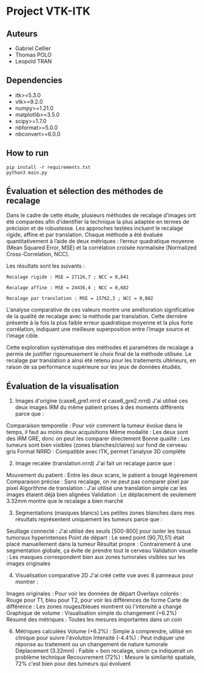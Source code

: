 # Project VTK-ITK

## Auteurs
- Gabriel Cellier
- Thomas POLO
- Leopold TRAN


## Dependencies
- itk>=5.3.0
- vtk>=9.2.0
- numpy>=1.21.0
- matplotlib>=3.5.0
- scipy>=1.7.0
- nbformat>=5.0.0
- nbconvert>=6.0.0

## How to run

```
pip install -r requirements.txt
python3 main.py
```

## Évaluation et sélection des méthodes de recalage

Dans le cadre de cette étude, plusieurs méthodes de recalage d’images ont été comparées afin d’identifier la technique la plus adaptée en termes de précision et de robustesse. Les approches testées incluent le recalage rigide, affine et par translation. Chaque méthode a été évaluée quantitativement à l’aide de deux métriques : l’erreur quadratique moyenne (Mean Squared Error, MSE) et la corrélation croisée normalisée (Normalized Cross-Correlation, NCC).

Les résultats sont les suivants :

    Recalage rigide : MSE = 27126,7 ; NCC = 0,641

    Recalage affine : MSE = 24436,4 ; NCC = 0,682

    Recalage par translation : MSE = 15762,3 ; NCC = 0,802

L’analyse comparative de ces valeurs montre une amélioration significative de la qualité de recalage avec la méthode par translation. Cette dernière présente à la fois la plus faible erreur quadratique moyenne et la plus forte corrélation, indiquant une meilleure superposition entre l’image source et l’image cible.

Cette exploration systématique des méthodes et paramètres de recalage a permis de justifier rigoureusement le choix final de la méthode utilisée. Le recalage par translation a ainsi été retenu pour les traitements ultérieurs, en raison de sa performance supérieure sur les jeux de données étudiés.



## Évaluation de la visualisation 

1. Images d'origine (case6_gre1.nrrd et case6_gre2.nrrd)
J'ai utilisé ces deux images IRM du même patient prises à des moments différents parce que :

Comparaison temporelle : Pour voir comment la tumeur évolue dans le temps, il faut au moins deux acquisitions
Même modalité : Les deux sont des IRM GRE, donc on peut les comparer directement
Bonne qualité : Les tumeurs sont bien visibles (zones blanches/claires) sur fond de cerveau gris
Format NRRD : Compatible avec ITK, permet l'analyse 3D complète

2. Image recalée (translation.nrrd)
J'ai fait un recalage parce que :

Mouvement du patient : Entre les deux scans, le patient a bougé légèrement
Comparaison précise : Sans recalage, on ne peut pas comparer pixel par pixel
Algorithme de translation : J'ai utilisé une translation simple car les images étaient déjà bien alignées
Validation : Le déplacement de seulement 3.32mm montre que le recalage a bien marché

3. Segmentations (masques blancs)
Les petites zones blanches dans mes résultats représentent uniquement les tumeurs parce que :

Seuillage connecté : J'ai utilisé des seuils [500-800] pour isoler les tissus tumoraux hyperintenses
Point de départ : Le seed point (90,70,51) était placé manuellement dans la tumeur
Résultat propre : Contrairement à une segmentation globale, ça évite de prendre tout le cerveau
Validation visuelle : Les masques correspondent bien aux zones tumorales visibles sur les images originales

4. Visualisation comparative 2D
J'ai créé cette vue avec 8 panneaux pour montrer :

Images originales : Pour voir les données de départ
Overlays colorés : Rouge pour T1, bleu pour T2, pour voir les différences de forme
Carte de différence : Les zones rouges/bleues montrent où l'intensité a changé
Graphique de volume : Visualisation simple du changement (+6.2%)
Résumé des métriques : Toutes les mesures importantes dans un coin

6. Métriques calculées
Volume (+6.2%) : Simple à comprendre, utilisé en clinique pour suivre l'évolution
Intensité (-4.4%) : Peut indiquer une réponse au traitement ou un changement de nature tumorale
Déplacement (3.32mm) : Faible = bon recalage, sinon ça indiquerait un problème technique
Recouvrement (72%) : Mesure la similarité spatiale, 72% c'est bien pour des tumeurs qui évoluent